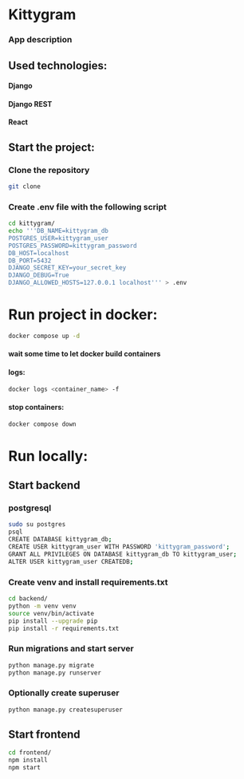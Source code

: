 # Kittygram

### App description

## Used technologies:
#### Django
#### Django REST
#### React

## Start the project:

### Clone the repository
```bash
git clone 
```

### Create .env file with the following script
```bash
cd kittygram/
echo '''DB_NAME=kittygram_db
POSTGRES_USER=kittygram_user
POSTGRES_PASSWORD=kittygram_password
DB_HOST=localhost
DB_PORT=5432
DJANGO_SECRET_KEY=your_secret_key
DJANGO_DEBUG=True
DJANGO_ALLOWED_HOSTS=127.0.0.1 localhost''' > .env
```

# Run project in docker:

```bash
docker compose up -d
```
#### wait some time to let docker build containers

#### logs:
```bash
docker logs <container_name> -f
```

#### stop containers:
```bash
docker compose down
```

# Run locally:

## Start backend

### postgresql
```bash
sudo su postgres
psql
CREATE DATABASE kittygram_db;
CREATE USER kittygram_user WITH PASSWORD 'kittygram_password';
GRANT ALL PRIVILEGES ON DATABASE kittygram_db TO kittygram_user;
ALTER USER kittygram_user CREATEDB;
```

### Create venv and install requirements.txt
```bash
cd backend/
python -m venv venv
source venv/bin/activate
pip install --upgrade pip
pip install -r requirements.txt
```

### Run migrations and start server
```bash
python manage.py migrate
python manage.py runserver
```

### Optionally create superuser
```bash
python manage.py createsuperuser
```

## Start frontend
```bash
cd frontend/
npm install
npm start
```
